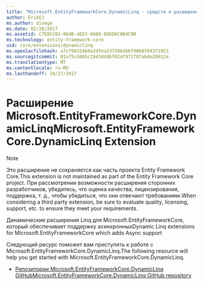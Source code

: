 ```yaml
---
title: "Microsoft.EntityFrameworkCore.DynamicLinq - средств и расширений - Core EF"
author: ErikEJ
ms.author: divega
ms.date: 02/28/2017
ms.assetid: C7E0CC03-064B-4EE3-8A68-6D6D6C0B4C9B
ms.technology: entity-framework-core
uid: core/extensions/dynamiclinq
ms.openlocfilehash: a7cf98324b0a2dfea237506d6bf90b8f04371953
ms.sourcegitcommit: 01a75cd483c1943ddd6f82af971f07abde20912e
ms.translationtype: MT
ms.contentlocale: ru-RU
ms.lasthandoff: 10/27/2017
---
```

# <a name="microsoftentityframeworkcoredynamiclinq-extension"></a><span data-ttu-id="f8352-102">Расширение Microsoft.EntityFrameworkCore.DynamicLinq</span><span class="sxs-lookup"><span data-stu-id="f8352-102">Microsoft.EntityFrameworkCore.DynamicLinq Extension</span></span>

> [!NOTE]  
> <span data-ttu-id="f8352-103">Это расширение не сохраняется как часть проекта Entity Framework Core.</span><span class="sxs-lookup"><span data-stu-id="f8352-103">This extension is not maintained as part of the Entity Framework Core project.</span></span> <span data-ttu-id="f8352-104">При рассмотрении возможности расширения сторонних разработчиков, убедитесь, что оценка качества, лицензирования, поддержка, т. д., чтобы убедиться, что они отвечают требованиям.</span><span class="sxs-lookup"><span data-stu-id="f8352-104">When considering a third party extension, be sure to evaluate quality, licensing, support, etc. to ensure they meet your requirements.</span></span>

<span data-ttu-id="f8352-105">Динамические расширения Linq для Microsoft.EntityFrameworkCore, который обеспечивает поддержку асинхронных</span><span class="sxs-lookup"><span data-stu-id="f8352-105">Dynamic Linq extensions for Microsoft.EntityFrameworkCore which adds Async support</span></span>

<span data-ttu-id="f8352-106">Следующий ресурс поможет вам приступить к работе с Microsoft.EntityFrameworkCore.DynamicLinq.</span><span class="sxs-lookup"><span data-stu-id="f8352-106">The following resource will help you get started with Microsoft.EntityFrameworkCore.DynamicLinq.</span></span>
* [<span data-ttu-id="f8352-107">Репозитории Microsoft.EntityFrameworkCore.DynamicLinq GitHub</span><span class="sxs-lookup"><span data-stu-id="f8352-107">Microsoft.EntityFrameworkCore.DynamicLinq GitHub repository</span></span>](https://github.com/StefH/System.Linq.Dynamic.Core/)
